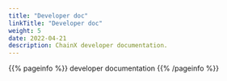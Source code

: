 ```yaml
---
title: "Developer doc"
linkTitle: "Developer doc"
weight: 5
date: 2022-04-21
description: ChainX developer documentation.
---
```


{{% pageinfo %}}
developer documentation
{{% /pageinfo %}}
